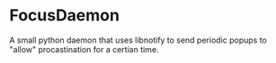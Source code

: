 FocusDaemon
===========

A small python daemon that uses libnotify to send periodic popups to "allow" procastination for a certian time.
